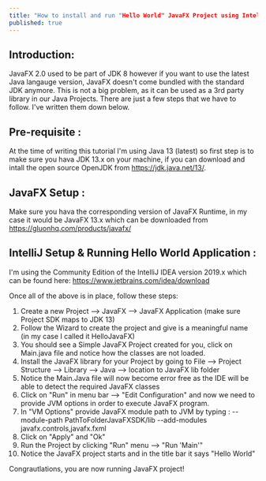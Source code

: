 ```yaml
---
title: "How to install and run "Hello World" JavaFX Project using IntelliJ IDEA"
published: true
---
```


## Introduction:

JavaFX 2.0 used to be part of JDK 8 however if you want to use the latest Java langauge version, JavaFX doesn't come bundled with the standard JDK anymore. This is not a big problem, as it can be used as a 3rd party library in our Java Projects. There are just a few steps that we have to follow. I've written them down below.

## Pre-requisite :
At the time of writing this tutorial I'm using Java 13 (latest) so first step is to make sure you hava JDK 13.x on your machine, if you can download and intall the open source OpenJDK from https://jdk.java.net/13/.

## JavaFX Setup :
Make sure you hava the corresponding version of JavaFX Runtime, in my case it would be JavaFX 13.x which can be downloaded from https://gluonhq.com/products/javafx/

## IntelliJ Setup & Running Hello World Application :

I'm using the Community Edition of the IntelliJ IDEA version 2019.x which can be found here: https://www.jetbrains.com/idea/download

Once all of the above is in place, follow these steps:

1. Create a new Project  --> JavaFX --> JavaFX Application (make sure Project SDK maps to JDK 13)
2. Follow the Wizard to create the project and give is a meaningful name (in my case I called it HelloJavaFX)
3. You should see a Simple JavaFX Project created for you, click on Main.java file and notice how the classes are not loaded.
4. Install the JavaFX library for your Project by going to File --> Project Structure --> Library --> Java --> location to JavaFX lib folder
5. Notice the Main.Java file will now become error free as the IDE will be able to detect the required JavaFX classes
6. Click on "Run" in menu bar --> "Edit Configuration" and now we need to provide JVM options in order to execute JavaFX program.
7. In "VM Options" provide JavaFX module path to JVM by typing : --module-path PathToFolderJavaFXSDK/lib --add-modules javafx.controls,javafx.fxml
8. Click on "Apply" and "Ok"
9. Run the Project by clicking "Run" menu --> "Run 'Main'"
10. Notice the JavaFX project starts and in the title bar it says "Hello World"

Congrautlations, you are now running JavaFX project!
